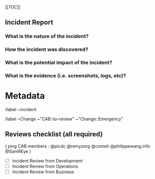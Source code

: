 [[_TOC_]]
## Incident Report

<!-- ### Checklist -->
<!-- Before filing an incident report, if there are any doubt, follow the checklist to ensure you are in fact dealing with an incident: !-->
<!--
 - [] 1. the situation impacts the live production environment
 - [] 2. the situation impacts the users access to mainnet chain services or assets
 - [] 3. the situation is severe or it carries a high risk; in that **any** of the following is true:
   -  [] it will/may lead to users being unable to view their assets 
   -  [] it will/may lead to users being unable to access their assets
   -  [] it will/may lead to downtime of the system
   -  [] it will/may lead to downtime to a feature of the system (which is not purely informational)
 - [] 4. the adverse impact is urgent; in that **all** of the following is true:
   - [] is ongoing or is imminent
   - [] no straightforward workaround is possible
   - [] solution cannot wait for the next planned release
-->
<!-- If you can tick boxes 1, 2, 3, and 4--you have uncovered an Incident; otherwise, it may not be, please consult management or you may file it anyway if unsure. !-->

### What is the nature of the incident?
<!-- Which parts of the system where affected ? -->


### How the incident was discovered?
<!-- Mention which alert was triggered where, but report wrong or missing alerts when it's the case -->


### What is the potential impact of the incident?
<!-- What is the user impact of the incident-->


### What is the evidence (i.e. screenshots, logs, etc)?
<!-- Surround logs exctacts with ``` multiline logs```-->


<!-- METADATA for project management, please leave the following lines and edit as needed -->
# Metadata
<!-- Severity : pick one the gitlab panel, right side of the window when viewing the incident (after creation) -->

/label ~incident  
<!-- Labels and default review status for gitlab Change management process, comment if no change was performed-->
/label ~Change ~"CAB::to-review" ~"Change::Emergency" 

## Reviews checklist (all required)
( ping CAB members : @picdc @remyzorg @comeh @philippewang.info @SamREye )
- [ ] Incident Review from Development 
- [ ] Incident Review from Operations 
- [ ] Incident Review from Business 
<!-- check the box [x], you may also add your @user handle at the end of the line -->
<!-- Quick actions for last reviewer : -->
<!-- /unlabel ~"CAB::to-review" -->

<!-- METADATA - end -->
